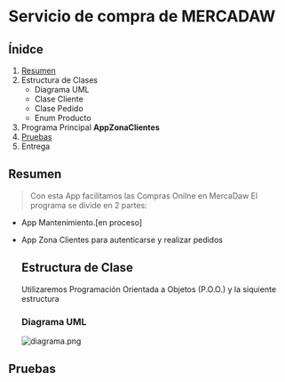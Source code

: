 # Servicio de compra de MERCADAW

## Ínidce
1. [Resumen](#resumen)
2. Estructura de Clases
   - Diagrama UML
   - Clase Cliente
   - Clase Pedido
   - Enum Producto
4. Programa Principal **AppZonaClientes**
5. [Pruebas](#pruebas)
6. Entrega

## Resumen
> Con esta App facilitamos las Compras Onilne en MercaDaw
El programa se divide en 2 partes:
- App Mantenimiento.[en proceso]
- App Zona Clientes para autenticarse y realizar pedidos

  ## Estructura de Clase
  Utilizaremos Programación Orientada a Objetos (P.O.O.) y la siquiente estructura

  ### Diagrama UML
  ![diagrama.png](diagrama.png)

## Pruebas
